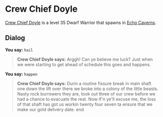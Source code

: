 # Crew Chief Doyle



[Crew Chief Doyle](/npc/153061) is a level 35 Dwarf Warrior that spawns in [Echo Caverns](/zone/153).



## Dialog

**You say:** `hail`



>**Crew Chief Doyle says:** Arggh!  Can ye believe me luck?  Just when we were starting to get ahead of schedule this goes and happens.

**You say:** `happen`



>**Crew Chief Doyle says:** Durin a routine fissure break in main shaft one down the lift over there we broke into a colony of the little beasts. Nasty rock burrowers they are, took out three of our crew before we had a chance to evacuate the rest. Now if'n ye'll excuse me, the loss of that shaft has got us workin twenty four seven ta ensure that we make our gold delivery date.
end
